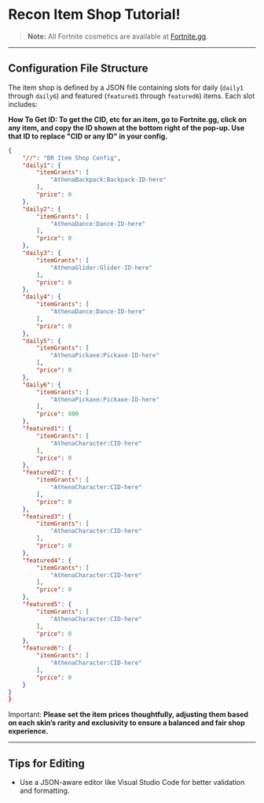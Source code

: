 # Recon Item Shop Tutorial!

> **Note:**
> All Fortnite cosmetics are available at [Fortnite.gg](https://fortnite.gg/cosmetics?game=br&type=outfit&season=1,2,3,4,5,6,7,8,9,10,11,12,13,14,15,16,17,18,19,20,21).

---

## Configuration File Structure

The item shop is defined by a JSON file containing slots for daily (`daily1` through `daily6`) and featured (`featured1` through `featured6`) items. Each slot includes:

**How To Get ID: To get the CID, etc for an item, go to Fortnite.gg, click on any item, and copy the ID shown at the bottom right of the pop-up. Use that ID to replace "CID or any ID" in your config.**
```json
{
    "//": "BR Item Shop Config",
    "daily1": {
        "itemGrants": [
            "AthenaBackpack:Backpack-ID-here"
        ],
        "price": 0
    },
    "daily2": {
        "itemGrants": [
            "AthenaDance:Dance-ID-here"
        ],
        "price": 0
    },
    "daily3": {
        "itemGrants": [
            "AthenaGlider:Glider-ID-here"
        ],
        "price": 0
    },
    "daily4": {
        "itemGrants": [
            "AthenaDance:Dance-ID-here"
        ],
        "price": 0
    },
    "daily5": {
        "itemGrants": [
            "AthenaPickaxe:Pickaxe-ID-here"
        ],
        "price": 0
    },
    "daily6": {
        "itemGrants": [
            "AthenaPickaxe:Pickaxe-ID-here"
        ],
        "price": 800
    },
    "featured1": {
        "itemGrants": [
            "AthenaCharacter:CID-here"
        ],
        "price": 0
    },
    "featured2": {
        "itemGrants": [
            "AthenaCharacter:CID-here"
        ],
        "price": 0
    },
    "featured3": {
        "itemGrants": [
            "AthenaCharacter:CID-here"
        ],
        "price": 0
    },
    "featured4": {
        "itemGrants": [
            "AthenaCharacter:CID-here"
        ],
        "price": 0
    },
    "featured5": {
        "itemGrants": [
            "AthenaCharacter:CID-here"
        ],
        "price": 0
    },
    "featured6": {
        "itemGrants": [
            "AthenaCharacter:CID-here"
        ],
        "price": 0
    }
}
}
```
Important:
**Please set the item prices thoughtfully, adjusting them based on each skin’s rarity and exclusivity to ensure a balanced and fair shop experience.**


---

## Tips for Editing

* Use a JSON-aware editor like Visual Studio Code for better validation and formatting.
